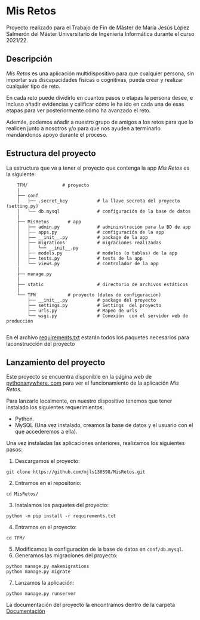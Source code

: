 # Mis Retos

Proyecto realizado para el Trabajo de Fin de Máster de María Jesús López 
Salmerón del Máster Universitario de Ingeniería Informática durante el curso 
2021/22.

## Descripción

*Mis Retos* es una aplicación multidispositivo para que cualquier persona, 
sin importar sus discapacidades físicas o cognitivas, pueda crear y realizar 
cualquier tipo de reto. 
 
En cada reto puede dividirlo en cuantos pasos o etapas la persona desee, e 
incluso añadir evidencias y calificar cómo le ha ido en cada una de esas 
etapas para ver posteriormente cómo ha avanzado el reto.

Además, podemos añadir a nuestro grupo de amigos a los retos para que lo 
realicen junto a nosotros y/o para que nos ayuden a terminarlo mandándonos 
apoyo durante el proceso.

## Estructura del proyecto

La estructura que va a tener el proyecto que contenga la app *Mis Retos* es 
la siguiente:

```commandline
	TFM/             # proyecto
	|
	├── conf
	│   ├── .secret_key           # la llave secreta del proyecto (setting.py)
	│   └── db.mysql              # configuración de la base de datos
	|
	├── MisRetos       # app
	│   ├── admin.py              # admininstración para la BD de app
	│   ├── apps.py               # configuración de la app
	│   ├── __init__.py           # package de la app
	│   ├── migrations            # migraciones realizadas
	│   │   └── __init__.py
	│   ├── models.py             # modelos (o tablas) de la app
	│   ├── tests.py              # tests de la app
	│   └── views.py              # controlador de la app
	|
	├── manage.py
	|
	├── static                    # directorio de archivos estáticos
	|
	└── TFM            # proyecto (datos de configuración)
	    ├── __init__.py           # package del proyecto
	    ├── settings.py           # Settings  del proyecto
	    ├── urls.py               # Mapeo de urls
	    └── wsgi.py               # Conexión  con el servidor web de producción
					
```

En el archivo [requirements.txt](https://github.com/mjls130598/MisRetos/blob/master/requirements.txt) estarán todos los paquetes necesarios para laconstrucción del proyecto

## Lanzamiento del proyecto

Este proyecto se encuentra disponible en la página web de [pythonanywhere.
com](http://mariajesuslopez.pythonanywhere.com/) para ver el funcionamiento 
de la aplicación *Mis Retos*.

Para lanzarlo localmente, en nuestro dispositivo tenemos que tener instalado 
los siguientes requerimientos:
* Python.
* MySQL (Una vez instalado, creamos la base de datos y el usuario con el que 
  accederemos a ella).

Una vez instaladas las aplicaciones anteriores, realizamos los siguientes pasos:

1. Descargamos el proyecto:
```commandline
git clone https://github.com/mjls130598/MisRetos.git
```
2. Entramos en el repositorio:
```commandline
cd MisRetos/
```
3. Instalamos los paquetes del proyecto:
```commandline
python -m pip install -r requirements.txt
```
4. Entramos en el proyecto:
```commandline
cd TFM/
```
5. Modificamos la configuración de la base de datos en ```conf/db.mysql```.
6. Generamos las migraciones del proyecto:
```commandline
python manage.py makemigrations
python manage.py migrate
```
7. Lanzamos la aplicación:
```commandline
python manage.py runserver
```

La documentación del proyecto la encontramos dentro de la carpeta 
[Documentación](https://github.com/mjls130598/MisRetos/tree/master/Documentaci%C3%B3n)